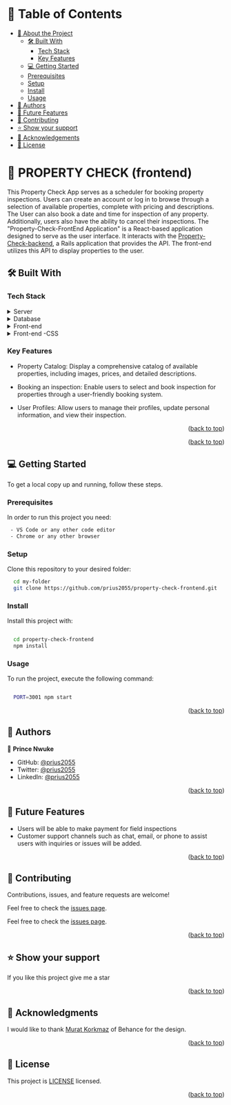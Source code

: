 <a name="readme-top"></a>

<!-- TABLE OF CONTENTS -->

# 📗 Table of Contents

- [📖 About the Project](#about-project)
  - [🛠 Built With](#built-with)
    - [Tech Stack](#tech-stack)
    - [Key Features](#key-features)
  - [💻 Getting Started](#getting-started)
  - [Prerequisites](#prerequisites)
  - [Setup](#setup)
  - [Install](#install)
  - [Usage](#usage)
- [👥 Authors](#authors)
- [🔭 Future Features](#future-features)
- [🤝 Contributing](#contributing)
- [⭐️ Show your support](#support)
- [🙏 Acknowledgements](#acknowledgements)
- [📝 License](#license)

<!-- PROJECT DESCRIPTION -->

# 📖 PROPERTY CHECK (frontend) <a name="about-project"></a>

This Property Check App serves as a scheduler for booking property inspections. Users can create an account or log in to browse through a selection of available properties, complete with pricing and descriptions. The User can also book a date and time for inspection of any property. Additionally, users also have the ability to cancel their inspections.
The "Property-Check-FrontEnd Application" is a React-based application designed to serve as the user interface. It interacts with the
[Property-Check-backend](https://github.com/prius2055/property-check-backend), a Rails application that provides the API. The front-end utilizes this API to display properties to the user.

## 🛠 Built With <a name="built-with"></a>

### Tech Stack <a name="tech-stack"></a>

<details>
  <summary>Server</summary>
  <ul>
    <li><a href="https://rubyonrails.org/">Ruby on Rails</a></li>
  </ul>
</details>

<details>
  <summary>Database</summary>
  <ul>
    <li><a href="https://postgresql.org/">PostgreSQL</a></li>
  </ul>
</details>

<details>
  <summary>Front-end</summary>
  <ul>
    <li><a href="https://legacy.reactjs.org/">React</a></li>
  </ul>
</details>

<details>
  <summary>Front-end -CSS</summary>
  <ul>
    <li><a href="https://tailwindui.com/">Tailwind</a></li>
  </ul>
</details>

<!-- Features -->

### Key Features <a name="key-features"></a>

- Property Catalog: Display a comprehensive catalog of available properties, including images, prices, and detailed descriptions.

- Booking an inspection: Enable users to select and book inspection for properties through a user-friendly booking system.

- User Profiles: Allow users to manage their profiles, update personal information, and view their inspection.

<p align="right">(<a href="#readme-top">back to top</a>)</p>

<!-- LIVE DEMO -->

<p align="right">(<a href="#readme-top">back to top</a>)</p>

<!-- GETTING STARTED -->

## 💻 Getting Started <a name="getting-started"></a>

To get a local copy up and running, follow these steps.

### Prerequisites

In order to run this project you need:

```sh
 - VS Code or any other code editor
 - Chrome or any other browser
```

### Setup

Clone this repository to your desired folder:

```sh
  cd my-folder
  git clone https://github.com/prius2055/property-check-frontend.git
```

### Install

Install this project with:

```sh

  cd property-check-frontend
  npm install

```

### Usage

To run the project, execute the following command:

```sh

  PORT=3001 npm start

```

<p align="right">(<a href="#readme-top">back to top</a>)</p>

<!-- AUTHORS -->

## 👥 Authors <a name="authors"></a>

👤 **Prince Nwuke**

- GitHub: [@prius2055](https://github.com/prius2055)
- Twitter: [@prius2055](https://twitter.com/Prius2055)
- LinkedIn: [@prius2055](https://www.linkedin.com/in/prince-nwuke/)

<p align="right">(<a href="#readme-top">back to top</a>)</p>

<!-- FUTURE FEATURES -->

## 🔭 Future Features <a name="future-features"></a>

- Users will be able to make payment for field inspections
- Customer support channels such as chat, email, or phone to assist users with inquiries or issues will be added.

<p align="right">(<a href="#readme-top">back to top</a>)</p>

<!-- CONTRIBUTING -->

## 🤝 Contributing <a name="contributing"></a>

Contributions, issues, and feature requests are welcome!

Feel free to check the [issues page](https://github.com/prius2055/property-check-frontend/issues).

Feel free to check the [issues page](https://github.com/prius2055/property-check-backend/issues).

<p align="right">(<a href="#readme-top">back to top</a>)</p>

<!-- SUPPORT -->

## ⭐️ Show your support <a name="support"></a>

If you like this project give me a star

<p align="right">(<a href="#readme-top">back to top</a>)</p>

<!-- ACKNOWLEDGEMENTS -->

## 🙏 Acknowledgments <a name="acknowledgements"></a>

I would like to thank [Murat Korkmaz](https://www.behance.net/gallery/26425031/Vespa-Responsive-Redesign) of Behance  for the design.

<p align="right">(<a href="#readme-top">back to top</a>)</p>

<!-- LICENSE -->

## 📝 License <a name="license"></a>

This project is [LICENSE](./LICENSE.md) licensed.

<p align="right">(<a href="#readme-top">back to top</a>)</p>
